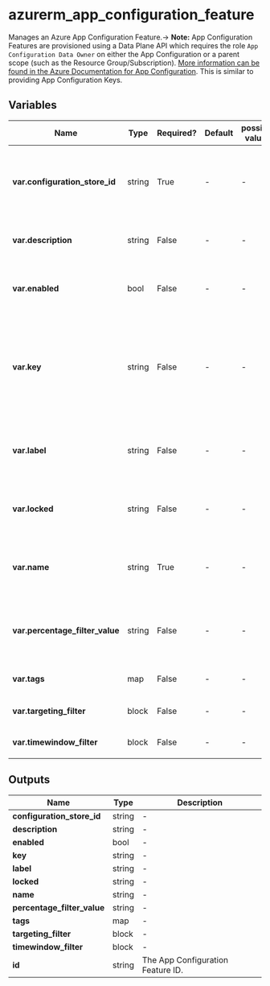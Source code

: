 # azurerm_app_configuration_feature

Manages an Azure App Configuration Feature.-> **Note:** App Configuration Features are provisioned using a Data Plane API which requires the role `App Configuration Data Owner` on either the App Configuration or a parent scope (such as the Resource Group/Subscription). [More information can be found in the Azure Documentation for App Configuration](https://docs.microsoft.com/azure/azure-app-configuration/concept-enable-rbac#azure-built-in-roles-for-azure-app-configuration). This is similar to providing App Configuration Keys.

## Variables

| Name | Type | Required? | Default  | possible values | Description |
| ---- | ---- | --------- | -------- | ----------- | ----------- |
| **var.configuration_store_id** | string | True | -  |  -  | Specifies the id of the App Configuration. Changing this forces a new resource to be created. | 
| **var.description** | string | False | -  |  -  | The description of the App Configuration Feature. | 
| **var.enabled** | bool | False | -  |  -  | The status of the App Configuration Feature. By default, this is set to false. | 
| **var.key** | string | False | -  |  -  | The key of the App Configuration Feature. The value for `name` will be used if this is unspecified. Changing this forces a new resource to be created. | 
| **var.label** | string | False | -  |  -  | The label of the App Configuration Feature. Changing this forces a new resource to be created. | 
| **var.locked** | string | False | -  |  -  | Should this App Configuration Feature be Locked to prevent changes? | 
| **var.name** | string | True | -  |  -  | The name of the App Configuration Feature. Changing this forces a new resource to be created. | 
| **var.percentage_filter_value** | string | False | -  |  -  | A number representing the value of the percentage required to enable this feature. | 
| **var.tags** | map | False | -  |  -  | A mapping of tags to assign to the resource. | 
| **var.targeting_filter** | block | False | -  |  -  | A `targeting_filter` block. | 
| **var.timewindow_filter** | block | False | -  |  -  | A `timewindow_filter` block. | 



## Outputs

| Name | Type | Description |
| ---- | ---- | --------- | 
| **configuration_store_id** | string  | - | 
| **description** | string  | - | 
| **enabled** | bool  | - | 
| **key** | string  | - | 
| **label** | string  | - | 
| **locked** | string  | - | 
| **name** | string  | - | 
| **percentage_filter_value** | string  | - | 
| **tags** | map  | - | 
| **targeting_filter** | block  | - | 
| **timewindow_filter** | block  | - | 
| **id** | string  | The App Configuration Feature ID. | 